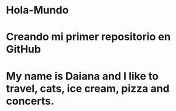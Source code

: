 # Hola-Mundo

# Creando mi primer repositorio en GitHub 

# My name is Daiana and I like to travel, cats, ice cream, pizza and concerts.
